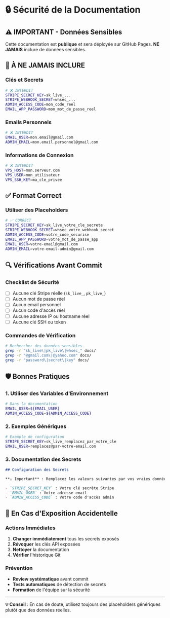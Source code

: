 # 🔒 Sécurité de la Documentation

## ⚠️ **IMPORTANT - Données Sensibles**

Cette documentation est **publique** et sera déployée sur GitHub Pages. **NE JAMAIS** inclure de données sensibles.

## 🚫 **À NE JAMAIS INCLURE**

### Clés et Secrets
```bash
# ❌ INTERDIT
STRIPE_SECRET_KEY=sk_live_...
STRIPE_WEBHOOK_SECRET=whsec_...
ADMIN_ACCESS_CODE=mon_code_reel
EMAIL_APP_PASSWORD=mon_mot_de_passe_reel
```

### Emails Personnels
```bash
# ❌ INTERDIT
EMAIL_USER=mon.email@gmail.com
ADMIN_EMAIL=mon.email.personnel@gmail.com
```

### Informations de Connexion
```bash
# ❌ INTERDIT
VPS_HOST=mon.serveur.com
VPS_USER=mon_utilisateur
VPS_SSH_KEY=ma_cle_privee
```

## ✅ **Format Correct**

### Utiliser des Placeholders
```bash
# ✅ CORRECT
STRIPE_SECRET_KEY=sk_live_votre_cle_secrete
STRIPE_WEBHOOK_SECRET=whsec_votre_webhook_secret
ADMIN_ACCESS_CODE=votre_code_securise
EMAIL_APP_PASSWORD=votre_mot_de_passe_app
EMAIL_USER=votre-email@gmail.com
ADMIN_EMAIL=votre-email-admin@gmail.com
```

## 🔍 **Vérifications Avant Commit**

### Checklist de Sécurité
- [ ] Aucune clé Stripe réelle (`sk_live_`, `pk_live_`)
- [ ] Aucun mot de passe réel
- [ ] Aucun email personnel
- [ ] Aucun code d'accès réel
- [ ] Aucune adresse IP ou hostname réel
- [ ] Aucune clé SSH ou token

### Commandes de Vérification
```bash
# Rechercher des données sensibles
grep -r "sk_live\|pk_live\|whsec_" docs/
grep -r "@gmail.com\|@yahoo.com" docs/
grep -r "password\|secret\|key" docs/
```

## 🛡️ **Bonnes Pratiques**

### 1. Utiliser des Variables d'Environnement
```bash
# Dans la documentation
EMAIL_USER=${EMAIL_USER}
ADMIN_ACCESS_CODE=${ADMIN_ACCESS_CODE}
```

### 2. Exemples Génériques
```bash
# Exemple de configuration
STRIPE_SECRET_KEY=sk_live_remplacez_par_votre_cle
EMAIL_USER=remplacez@par-votre-email.com
```

### 3. Documentation des Secrets
```markdown
## Configuration des Secrets

**⚠️ Important** : Remplacez les valeurs suivantes par vos vraies données :

- `STRIPE_SECRET_KEY` : Votre clé secrète Stripe
- `EMAIL_USER` : Votre adresse email
- `ADMIN_ACCESS_CODE` : Votre code d'accès admin
```

## 🚨 **En Cas d'Exposition Accidentelle**

### Actions Immédiates
1. **Changer immédiatement** tous les secrets exposés
2. **Révoquer** les clés API exposées
3. **Nettoyer** la documentation
4. **Vérifier** l'historique Git

### Prévention
- **Review systématique** avant commit
- **Tests automatiques** de détection de secrets
- **Formation** de l'équipe sur la sécurité

---

**💡 Conseil** : En cas de doute, utilisez toujours des placeholders génériques plutôt que des données réelles.
